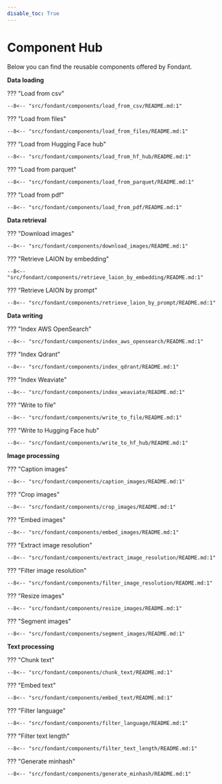```yaml
---
disable_toc: True
---
```


# Component Hub

Below you can find the reusable components offered by Fondant.

**Data loading**

<a id="load_from_csv"></a>
??? "Load from csv"

    --8<-- "src/fondant/components/load_from_csv/README.md:1"

<a id="load_from_files"></a>
??? "Load from files"

    --8<-- "src/fondant/components/load_from_files/README.md:1"

<a id="load_from_hf_hub"></a>
??? "Load from Hugging Face hub"

    --8<-- "src/fondant/components/load_from_hf_hub/README.md:1"

<a id="load_from_parquet"></a>
??? "Load from parquet"

    --8<-- "src/fondant/components/load_from_parquet/README.md:1"

<a id="load_from_pdf"></a>
??? "Load from pdf"

    --8<-- "src/fondant/components/load_from_pdf/README.md:1"

**Data retrieval**

<a id="download_images"></a>
??? "Download images"

    --8<-- "src/fondant/components/download_images/README.md:1"

<a id="retrieve_laion_by_embedding"></a>
??? "Retrieve LAION by embedding"

    --8<-- "src/fondant/components/retrieve_laion_by_embedding/README.md:1"

<a id="retrieve_laion_by_prompt"></a>
??? "Retrieve LAION by prompt"

    --8<-- "src/fondant/components/retrieve_laion_by_prompt/README.md:1"

**Data writing**

<a id="index_aws_opensearch"></a>
??? "Index AWS OpenSearch"

    --8<-- "src/fondant/components/index_aws_opensearch/README.md:1"

<a id="index_qdrant"></a>
??? "Index Qdrant"

    --8<-- "src/fondant/components/index_qdrant/README.md:1"

<a id="index_weaviate"></a>
??? "Index Weaviate"

    --8<-- "src/fondant/components/index_weaviate/README.md:1"

<a id="write_to_file"></a>
??? "Write to file"

    --8<-- "src/fondant/components/write_to_file/README.md:1"

<a id="write_to_hf_hub"></a>
??? "Write to Hugging Face hub"

    --8<-- "src/fondant/components/write_to_hf_hub/README.md:1"

**Image processing**

<a id="caption_images"></a>
??? "Caption images"

    --8<-- "src/fondant/components/caption_images/README.md:1"

<a id="crop_images"></a>
??? "Crop images"

    --8<-- "src/fondant/components/crop_images/README.md:1"

<a id="embed_images"></a>
??? "Embed images"

    --8<-- "src/fondant/components/embed_images/README.md:1"

<a id="extract_image_resolution"></a>
??? "Extract image resolution"

    --8<-- "src/fondant/components/extract_image_resolution/README.md:1"

<a id="filter_image_resolution"></a>
??? "Filter image resolution"

    --8<-- "src/fondant/components/filter_image_resolution/README.md:1"

<a id="resize_images"></a>
??? "Resize images"

    --8<-- "src/fondant/components/resize_images/README.md:1"

<a id="segment_images"></a>
??? "Segment images"

    --8<-- "src/fondant/components/segment_images/README.md:1"

**Text processing**

<a id="chunk_text"></a>
??? "Chunk text"

    --8<-- "src/fondant/components/chunk_text/README.md:1"

<a id="embed_text"></a>
??? "Embed text"

    --8<-- "src/fondant/components/embed_text/README.md:1"

<a id="filter_language"></a>
??? "Filter language"

    --8<-- "src/fondant/components/filter_language/README.md:1"

<a id="filter_text_length"></a>
??? "Filter text length"

    --8<-- "src/fondant/components/filter_text_length/README.md:1"

<a id="generate_minhash"></a>
??? "Generate minhash"

    --8<-- "src/fondant/components/generate_minhash/README.md:1"

